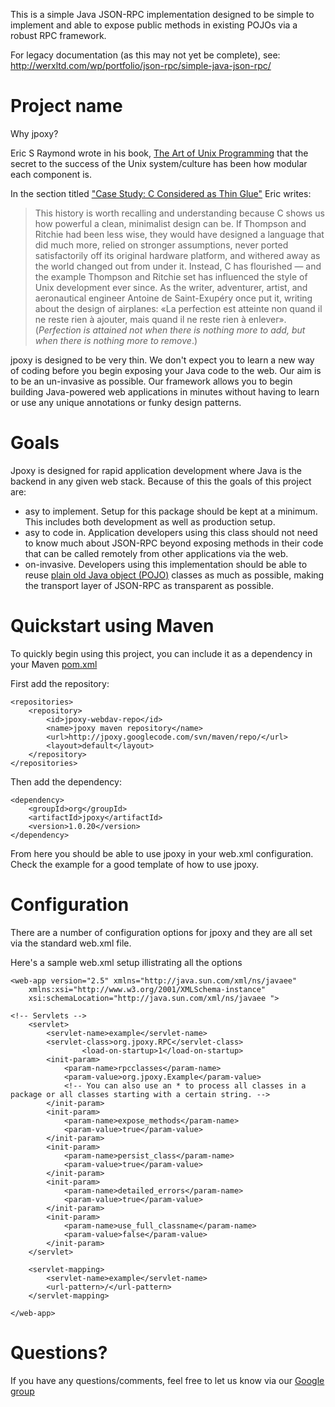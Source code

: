 This is a simple Java JSON-RPC implementation designed to be simple to implement and able to expose public methods in existing POJOs via a robust RPC framework.

For legacy documentation (as this may not yet be complete), see: http://werxltd.com/wp/portfolio/json-rpc/simple-java-json-rpc/

# Project name #
Why jpoxy?

Eric S Raymond wrote in his book, [The Art of Unix Programming](http://www.catb.org/~esr/writings/taoup/) that the secret to the success of the Unix system/culture has been how modular each component is.

In the section titled ["Case Study: C Considered as Thin Glue"](http://www.catb.org/~esr/writings/taoup/html/ch04s03.html#id2899777) Eric writes:
> This history is worth recalling and understanding because C shows us how powerful a clean, minimalist design can be. If Thompson and Ritchie had been less wise, they would have designed a language that did much more, relied on stronger assumptions, never ported satisfactorily off its original hardware platform, and withered away as the world changed out from under it. Instead, C has flourished — and the example Thompson and Ritchie set has influenced the style of Unix development ever since. As the writer, adventurer, artist, and aeronautical engineer Antoine de Saint-Exupéry once put it, writing about the design of airplanes: «La perfection est atteinte non quand il ne reste rien à ajouter, mais quand il ne reste rien à enlever». (_Perfection is attained not when there is nothing more to add, but when there is nothing more to remove_.)

jpoxy is designed to be very thin. We don't expect you to learn a new way of coding before you begin exposing your Java code to the web. Our aim is to be an un-invasive as possible. Our framework allows you to begin building Java-powered web applications in minutes without having to learn or use any unique annotations or funky design patterns.

# Goals #
Jpoxy is designed for rapid application development where Java is the backend in any given web stack. Because of this the goals of this project are:
  * asy to implement. Setup for this package should be kept at a minimum. This includes both development as well as production setup.
  * asy to code in. Application developers using this class should not need to know much about JSON-RPC beyond exposing methods in their code that can be called remotely from other applications via the web.
  * on-invasive. Developers using this implementation should be able to reuse [plain old Java object (POJO)](http://en.wikipedia.org/wiki/Plain_Old_Java_Object) classes as much as possible, making the transport layer of JSON-RPC as transparent as possible.

# Quickstart using Maven #
To quickly begin using this project, you can include it as a dependency in your Maven [pom.xml](http://maven.apache.org/pom.html)

First add the repository:
```
<repositories>
    <repository>
        <id>jpoxy-webdav-repo</id>
        <name>jpoxy maven repository</name>
        <url>http://jpoxy.googlecode.com/svn/maven/repo/</url>
        <layout>default</layout>
    </repository>
</repositories>
```

Then add the dependency:
```
<dependency>
    <groupId>org</groupId>
    <artifactId>jpoxy</artifactId>
    <version>1.0.20</version>
</dependency>
```

From here you should be able to use jpoxy in your web.xml configuration. Check the example for a good template of how to use jpoxy.

# Configuration #
There are a number of configuration options for jpoxy and they are all set via the standard web.xml file.

Here's a sample web.xml setup illistrating all the options
```
<web-app version="2.5" xmlns="http://java.sun.com/xml/ns/javaee"
	xmlns:xsi="http://www.w3.org/2001/XMLSchema-instance"
	xsi:schemaLocation="http://java.sun.com/xml/ns/javaee ">

<!-- Servlets -->
	<servlet>
		<servlet-name>example</servlet-name>
		<servlet-class>org.jpoxy.RPC</servlet-class>
                <load-on-startup>1</load-on-startup>
		<init-param>
			<param-name>rpcclasses</param-name>
			<param-value>org.jpoxy.Example</param-value>
			<!-- You can also use an * to process all classes in a package or all classes starting with a certain string. -->
		</init-param>
		<init-param>
			<param-name>expose_methods</param-name>
			<param-value>true</param-value>
		</init-param>
		<init-param>
			<param-name>persist_class</param-name>
			<param-value>true</param-value>
		</init-param>
		<init-param>
			<param-name>detailed_errors</param-name>
			<param-value>true</param-value>
		</init-param>
		<init-param>
			<param-name>use_full_classname</param-name>
			<param-value>false</param-value>
		</init-param>
	</servlet>

	<servlet-mapping>
		<servlet-name>example</servlet-name>
		<url-pattern>/</url-pattern>
	</servlet-mapping>

</web-app>
```
# Questions? #
If you have any questions/comments, feel free to let us know via our [Google group](http://groups.google.com/group/jpoxy)